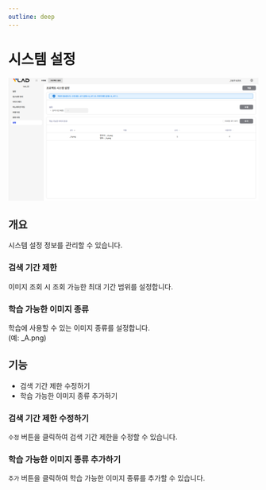 ```yaml
---
outline: deep
---
```


# 시스템 설정

![시스템 설정](/public/ko/project/project-settings-system-settings.png)


## 개요
시스템 설정 정보를 관리할 수 있습니다.

### 검색 기간 제한
이미지 조회 시 조회 가능한 최대 기간 범위를 설정합니다.

### 학습 가능한 이미지 종류
학습에 사용할 수 있는 이미지 종류를 설정합니다.  
(예: _A.png)

## 기능
- 검색 기간 제한 수정하기
- 학습 가능한 이미지 종류 추가하기

### 검색 기간 제한 수정하기
`수정` 버튼을 클릭하여 검색 기간 제한을 수정할 수 있습니다.

### 학습 가능한 이미지 종류 추가하기
`추가` 버튼을 클릭하여 학습 가능한 이미지 종류를 추가할 수 있습니다.




